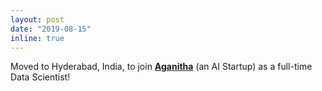 ```yaml
---
layout: post
date: "2019-08-15"
inline: true
---
```



Moved to Hyderabad, India, to join [**Aganitha**](http://aganitha.ai/) (an AI Startup) as a full-time Data Scientist! 
